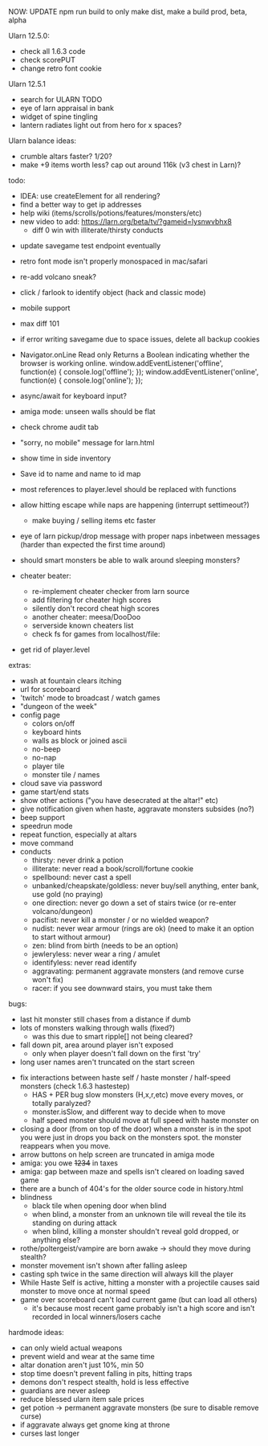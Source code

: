 NOW: UPDATE npm run build to only make dist, make a build prod, beta, alpha

Ularn 12.5.0:
- check all 1.6.3 code
- check scorePUT
- change retro font cookie

Ularn 12.5.1
- search for ULARN TODO
- eye of larn appraisal in bank
- widget of spine tingling
- lantern radiates light out from hero for x spaces?

Ularn balance ideas:
- crumble altars faster? 1/20?
- make +9 items worth less? cap out around 116k (v3 chest in Larn)?

todo:
* IDEA: use createElement for all rendering?
* find a better way to get ip addresses
* help wiki (items/scrolls/potions/features/monsters/etc)
* new video to add: https://larn.org/beta/tv/?gameid=lysnwvbhx8 
  - diff 0 win with illiterate/thirsty conducts
- update savegame test endpoint eventually
- retro font mode isn't properly monospaced in mac/safari
- re-add volcano sneak?
- click / farlook to identify object (hack and classic mode)
- mobile support
- max diff 101
- if error writing savegame due to space issues, delete all backup cookies

- Navigator.onLine Read only
   Returns a Boolean indicating whether the browser is working online.
   window.addEventListener('offline', function(e) { console.log('offline'); });
   window.addEventListener('online', function(e) { console.log('online'); });
- async/await for keyboard input?
- amiga mode: unseen walls should be flat
- check chrome audit tab
- "sorry, no mobile" message for larn.html
- show time in side inventory
- Save id to name and name to id map
- most references to player.level should be replaced with functions
- allow hitting escape while naps are happening (interrupt settimeout?)
  - make buying / selling items etc faster 
- eye of larn pickup/drop message with proper naps inbetween messages (harder than expected the first time around)
- should smart monsters be able to walk around sleeping monsters?
- cheater beater:
  - re-implement cheater checker from larn source
  - add filtering for cheater high scores
  - silently don't record cheat high scores
  - another cheater: meesa/DooDoo
  - serverside known cheaters list
  - check fs for games from localhost/file:
- get rid of player.level

extras:
- wash at fountain clears itching
- url for scoreboard
- 'twitch' mode to broadcast / watch games
- "dungeon of the week"
- config page
  - colors on/off
  - keyboard hints
  - walls as block or joined ascii
  - no-beep
  - no-nap
  - player tile
  - monster tile / names
- cloud save via password
- game start/end stats
- show other actions ("you have desecrated at the altar!" etc)
- give notification given when haste, aggravate monsters subsides (no?)
- beep support
- speedrun mode
- repeat function, especially at altars
- move command
- conducts
  - thirsty: never drink a potion
  - illiterate: never read a book/scroll/fortune cookie
  - spellbound: never cast a spell
  - unbanked/cheapskate/goldless: never buy/sell anything, enter bank, use gold (no praying)
  - one direction: never go down a set of stairs twice (or re-enter volcano/dungeon)
  - pacifist: never kill a monster / or no wielded weapon?
  - nudist: never wear armour (rings are ok) (need to make it an option to start without armour)
  - zen: blind from birth (needs to be an option)
  - jewleryless: never wear a ring / amulet
  - identifyless: never read identify
  - aggravating: permanent aggravate monsters (and remove curse won't fix)
  - racer: if you see downward stairs, you must take them

bugs:
* last hit monster still chases from a distance if dumb
* lots of monsters walking through walls (fixed?)
  - was this due to smart ripple[] not being cleared?
* fall down pit, area around player isn't exposed
   - only when player doesn't fall down on the first 'try'
* long user names aren't truncated on the start screen
- fix interactions between haste self / haste monster / half-speed monsters (check 1.6.3 hastestep)
  * HAS + PER bug slow monsters (H,x,r,etc) move every moves, or totally paralyzed?
  - monster.isSlow, and different way to decide when to move
  - half speed monster should move at full speed with haste monster on
- closing a door (from on top of the door) when a monster is in the spot you were
  just in drops you back on the monsters spot. the monster reappears when you move.
- arrow buttons on help screen are truncated in amiga mode
- amiga: you owe <strike>1234</strike> in taxes
- amiga: gap between maze and spells isn't cleared on loading saved game
- there are a bunch of 404's for the older source code in history.html
- blindness
  - black tile when opening door when blind
  - when blind, a monster from an unknown tile will reveal the tile its standing on during attack
  - when blind, killing a monster shouldn't reveal gold dropped, or anything else?
- rothe/poltergeist/vampire are born awake -> should they move during stealth?
- monster movement isn't shown after falling asleep
- casting sph twice in the same direction will always kill the player
- While Haste Self is active, hitting a monster with a projectile causes said monster to move once at normal speed
- game over scoreboard can't load current game (but can load all others) 
  - it's because most recent game probably isn't a high score and isn't recorded in local winners/losers cache

hardmode ideas:
- can only wield actual weapons
- prevent wield and wear at the same time
- altar donation aren't just 10%, min 50
- stop time doesn't prevent falling in pits, hitting traps
- demons don't respect stealth, hold is less effective
- guardians are never asleep 
- reduce blessed ularn item sale prices
- get potion -> permanent aggravate monsters (be sure to disable remove curse)
- if aggravate always get gnome king at throne
- curses last longer
